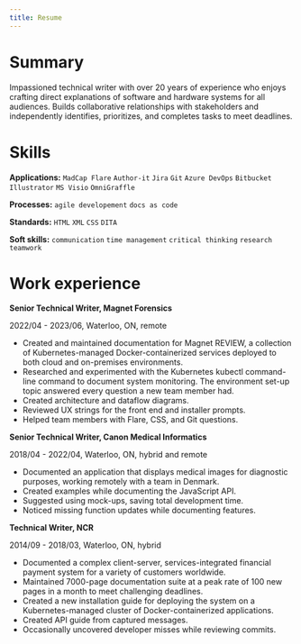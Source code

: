 ```yaml
---
title: Resume
---
```


# Summary

Impassioned technical writer with over 20 years of experience who enjoys crafting direct explanations of software and hardware systems for all audiences. Builds collaborative relationships with stakeholders and independently identifies, prioritizes, and completes tasks to meet deadlines.

# Skills

**Applications:** `MadCap Flare` `Author-it` `Jira` `Git` `Azure DevOps` `Bitbucket` `Illustrator` `MS Visio` `OmniGraffle` 

**Processes:** `agile developement` `docs as code`

**Standards:** `HTML` `XML` `CSS` `DITA`

**Soft skills:** `communication` `time management` `critical thinking` `research` `teamwork`

# Work experience

**Senior Technical Writer, Magnet Forensics**

2022/04 - 2023/06, Waterloo, ON, remote

- Created and maintained documentation for Magnet REVIEW, a collection of Kubernetes-managed Docker-containerized services deployed to both cloud and on-premises environments.
- Researched and experimented with the Kubernetes kubectl command-line command to document system monitoring. The environment set-up topic answered every question a new team member had.
- Created architecture and dataflow diagrams.
- Reviewed UX strings for the front end and installer prompts.
- Helped team members with Flare, CSS, and Git questions.

**Senior Technical Writer, Canon Medical Informatics**

2018/04 - 2022/04, Waterloo, ON, hybrid and remote 

- Documented an application that displays medical images for diagnostic purposes, working remotely with a team in Denmark.
- Created examples while documenting the JavaScript API.
- Suggested using mock-ups, saving total development time.
- Noticed missing function updates while documenting features.

**Technical Writer, NCR**

2014/09 - 2018/03, Waterloo, ON, hybrid

- Documented a complex client-server, services-integrated financial payment system for a variety of customers worldwide.
- Maintained 7000-page documentation suite at a peak rate of 100 new pages in a month to meet challenging deadlines.
- Created a new installation guide for deploying the system on a Kubernetes-managed cluster of Docker-containerized applications.
- Created API guide from captured messages.
- Occasionally uncovered developer misses while reviewing commits.

<style>
  .footer {
    display: none;
  }
</style>
